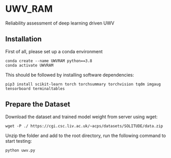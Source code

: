 # UWV_RAM
Reliability assessment of deep learning driven UWV
## Installation
First of all, please set up a conda environment
```
conda create --name UWVRAM python==3.8
conda activate UWVRAM
```
This should be followed by installing software dependencies:
```
pip3 install scikit-learn torch torchsummary torchvision tqdm imgaug tensorboard terminaltables
```
## Prepare the Dataset
Download the dataset and trained model weight from server using wget:
```
wget -P ./ https://cgi.csc.liv.ac.uk/~acps/datasets/SOLITUDE/data.zip
```
Unzip the folder and add to the root directory, run the following command to start testing:
```
python uwv.py
```

